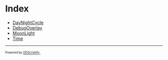 # Index

- [DayNightCycle](./src/day_night_cycle/day_night_cycle.md)
- [DebugOverlay](./src/debug_overlay/debug_overlay.md)
- [MoonLight](./src/moon_light/moon_light.md)
- [Time](./src/singletons/time.md)

---

<sup><sub>Powered by [GDScriptify](https://github.com/hiulit/GDScriptify)</sup></sub>.
